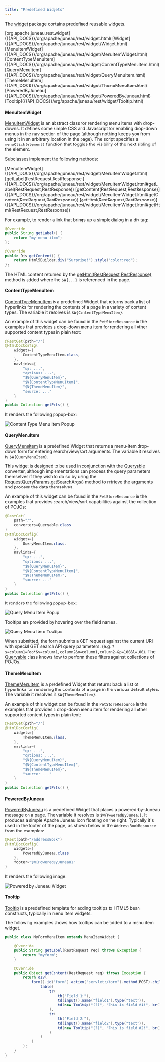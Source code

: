```yaml
---
title: "Predefined Widgets"
---
```


The [widget]({{API_DOCS}}/org/apache/juneau/rest/widget.html) package contains predefined reusable widgets.

<tree>
<node-0><java-package>[org.apache.juneau.rest.widget]({{API_DOCS}}/org/apache/juneau/rest/widget.html)</java-package></node-0>
<node-1><java-class>[Widget]({{API_DOCS}}/org/apache/juneau/rest/widget/Widget.html)</java-class></node-1>
<node-1><java-class>[MenuItemWidget]({{API_DOCS}}/org/apache/juneau/rest/widget/MenuItemWidget.html)</java-class></node-1>
<node-1><java-class>[ContentTypeMenuItem]({{API_DOCS}}/org/apache/juneau/rest/widget/ContentTypeMenuItem.html)</java-class></node-1>
<node-1><java-class>[QueryMenuItem]({{API_DOCS}}/org/apache/juneau/rest/widget/QueryMenuItem.html)</java-class></node-1>
<node-1><java-class>[ThemeMenuItem]({{API_DOCS}}/org/apache/juneau/rest/widget/ThemeMenuItem.html)</java-class></node-1>
<node-1><java-class>[PoweredByJuneau]({{API_DOCS}}/org/apache/juneau/rest/widget/PoweredByJuneau.html)</java-class></node-1>
<node-1><java-class>[Tooltip]({{API_DOCS}}/org/apache/juneau/rest/widget/Tooltip.html)</java-class></node-1>
</tree>

#### MenuItemWidget

[MenuItemWidget]({{API_DOCS}}/org/apache/juneau/rest/widget/MenuItemWidget.html) is an abstract class for rendering menu
items with drop-downs.
It defines some simple CSS and Javascript for enabling drop-down menus in the nav section of the page (although nothing
keeps you from using it in an arbitrary location in the page).
The script specifies a `menuClick(element)` function that toggles the visibility of the next sibling of the element.

Subclasses implement the following methods:

<tree>
<node-0><java-class>[MenuItemWidget]({{API_DOCS}}/org/apache/juneau/rest/widget/MenuItemWidget.html)</java-class></node-0>
<node-1><java-method>[getLabel(RestRequest,RestResponse)]({{API_DOCS}}/org/apache/juneau/rest/widget/MenuItemWidget.html#getLabel(RestRequest,RestResponse))</java-method></node-1>
<node-1><java-method>[getContent(RestRequest,RestResponse)]({{API_DOCS}}/org/apache/juneau/rest/widget/MenuItemWidget.html#getContent(RestRequest,RestResponse))</java-method></node-1>
<node-1><java-method>[getHtml(RestRequest,RestResponse)]({{API_DOCS}}/org/apache/juneau/rest/widget/MenuItemWidget.html#getHtml(RestRequest,RestResponse))</java-method></node-1>
</tree>

For example, to render a link that brings up a simple dialog in a div tag:

```java
@Override
public String getLabel() {
    return "my-menu-item";
};

@Override
public Div getContent() {
    return Html5Builder.div("Surprise!").style("color:red");
};
```

The HTML content returned by the [getHtml(RestRequest,RestResponse)]({{API_DOCS}}/org/apache/juneau/rest/widget/MenuItemWidget.html#getHtml(RestRequest,RestResponse)) method is added where the `$W{...}` is referenced in the page.

#### ContentTypeMenuItem

[ContentTypeMenuItem]({{API_DOCS}}/org/apache/juneau/rest/widget/ContentTypeMenuItem.html) is a predefined Widget that
returns back a list of hyperlinks for rendering the contents of a page in a variety of content types.
The variable it resolves is `$W{ContentTypeMenuItem}`.

An example of this widget can be found in the `PetStoreResource` in the examples that provides a drop-down menu item for
rendering all other supported content types in plain text:

```java
@RestGet(path="/")
@HtmlDocConfig(
    widgets={
        ContentTypeMenuItem.class,
    },
    navlinks={
        "up: ...",
        "options: ...",
        "$W{QueryMenuItem}",
        "$W{ContentTypeMenuItem}",
        "$W{ThemeMenuItem}",
        "source: ..."
    }
)
public Collection getPets() {
```

It renders the following popup-box:

![Content Type Menu Item Popup](/img/doc-files/jrs.HtmlDocAnnotation.PredefinedWidgets.1.png)

#### QueryMenuItem

[QueryMenuItem]({{API_DOCS}}/org/apache/juneau/rest/widget/QueryMenuItem.html) is a predefined Widget that returns a
menu-item drop-down form for entering search/view/sort arguments.
The variable it resolves is `$W{QueryMenuItem}`.

This widget is designed to be used in conjunction with the [Queryable]({{API_DOCS}}/org/apache/juneau/rest/converter/Queryable.html) converter, although implementations can process the query parameters themselves if they wish to do so by using the [RequestQueryParams.getSearchArgs()]({{API_DOCS}}/org/apache/juneau/rest/httppart/RequestQueryParams.html#getSearchArgs()) method to retrieve the arguments and process the data themselves.

An example of this widget can be found in the `PetStoreResource` in the examples that provides search/view/sort
capabilities against the collection of POJOs:

```java
@RestGet(
    path="/",
    converters=Queryable.class
)
@HtmlDocConfig(
    widgets={
        QueryMenuItem.class,
    },
    navlinks={
        "up: ...",
        "options: ...",
        "$W{QueryMenuItem}",
        "$W{ContentTypeMenuItem}",
        "$W{ThemeMenuItem}",
        "source: ..."
    }
)
public Collection getPets() {
```

It renders the following popup-box:

![Query Menu Item Popup](/img/doc-files/jrs.HtmlDocAnnotation.PredefinedWidgets.2.png)

Tooltips are provided by hovering over the field names.

![Query Menu Item Tooltips](/img/doc-files/jrs.HtmlDocAnnotation.PredefinedWidgets.3.png)

When submitted, the form submits a GET request against the current URI with special GET search API query parameters.
(e.g. `?s=column1=Foo*&v=column1,column2&o=column1,column2-&p=100&l=100`).
The [Queryable]({{API_DOCS}}/org/apache/juneau/rest/converter/Queryable.html) class knows how to perform these filters
against collections of POJOs.

#### ThemeMenuItem

[ThemeMenuItem]({{API_DOCS}}/org/apache/juneau/rest/widget/ThemeMenuItem.html) is a predefined Widget that returns back
a list of hyperlinks for rendering the contents of a page in the various default styles.
The variable it resolves is `$W{ThemeMenuItem}`.

An example of this widget can be found in the `PetStoreResource` in the examples that provides a drop-down menu item for
rendering all other supported content types in plain text:

```java
@RestGet(path="/")
@HtmlDocConfig(
    widgets={
        ThemeMenuItem.class,
    },
    navlinks={
        "up: ...",
        "options: ...",
        "$W{QueryMenuItem}",
        "$W{ContentTypeMenuItem}",
        "$W{ThemeMenuItem}",
        "source: ..."
    }
)
public Collection getPets() {
```

#### PoweredByJuneau

[PoweredByJuneau]({{API_DOCS}}/org/apache/juneau/rest/widget/PoweredByJuneau.html) is a predefined Widget that places a
powered-by-Juneau message on a page.
The variable it resolves is `$W{PoweredByJuneau}`.
It produces a simple Apache Juneau icon floating on the right.
Typically it's used in the footer of the page, as shown below in the `AddressBookResource` from the examples:

```java
@Rest(path="/addressBook")
@HtmlDocConfig(
    widgets={
        PoweredByJuneau.class
    },
    footer="$W{PoweredByJuneau}"
)
```

It renders the following image:

![Powered by Juneau Widget](/img/doc-files/jrs.HtmlDocAnnotation.PredefinedWidgets.4.png)

#### Tooltip

[Tooltip]({{API_DOCS}}/org/apache/juneau/rest/widget/Tooltip.html) is a predefined template for adding tooltips to HTML5
bean constructs, typically in menu item widgets.

The following examples shows how tooltips can be added to a menu item widget.

```java
public class MyFormMenuItem extends MenuItemWidget {

    @Override
    public String getLabel(RestRequest req) throws Exception {
        return "myform";
    }

    @Override
    public Object getContent(RestRequest req) throws Exception {
        return div(
            form().id("form").action("servlet:/form").method(POST).children(
                table(
                    tr(
                        th("Field 1:"),
                        td(input().name("field1").type("text")),
                        td(new Tooltip("(?)", "This is field #1!", br(), "(e.g. '", code("Foo"), "')"))
                    ),
                    tr(
                        th("Field 2:"),
                        td(input().name("field2").type("text")),
                        td(new Tooltip("(?)", "This is field #2!", br(), "(e.g. '", code("Bar"), "')"))
                    )
                )
            )
        );
    }
}
```
